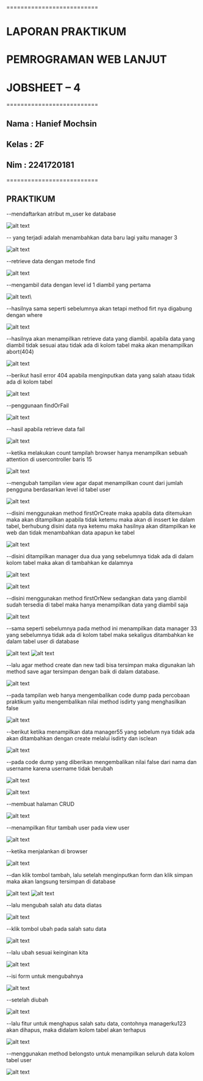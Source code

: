 ==========================

# LAPORAN PRAKTIKUM

# PEMROGRAMAN WEB LANJUT

# JOBSHEET – 4

==========================

## Nama : Hanief Mochsin

## Kelas : 2F

## Nim : 2241720181

==========================

## PRAKTIKUM

--mendaftarkan atribut m_user ke database

![alt text](image.png)

-- yang terjadi adalah menambahkan data baru lagi yaitu manager 3

![alt text](image-1.png)

--retrieve data dengan metode find

![alt text](image-2.png)

--mengambil data dengan level id 1 diambil yang pertama

![alt text](image-3.png)\

--hasilnya sama seperti sebelumnya akan tetapi method firt nya digabung dengan where

![alt text](image-4.png)

--hasilnya akan menampilkan retrieve data yang diambil. apabila data yang diambil tidak sesuai atau tidak ada di kolom tabel maka akan menampilkan abort(404)

![alt text](image-5.png)

--berikut hasil error 404 apabila menginputkan data yang salah ataau tidak ada di kolom tabel

![alt text](image-6.png)

--penggunaan findOrFail

![alt text](image-7.png)

--hasil apabila retrieve data fail

![alt text](image-8.png)

--ketika melakukan count tampilah browser hanya menampilkan sebuah attention di usercontroller baris 15

![alt text](image-9.png)

--mengubah tampilan view agar dapat menampilkan count dari jumlah pengguna berdasarkan level id tabel user

![alt text](image-10.png)

--disini menggunakan method firstOrCreate maka apabila data ditemukan maka akan ditampilkan apabila tidak ketemu maka akan di inssert ke dalam tabel, berhubung disini data nya ketemu maka hasilnya akan ditampilkan ke web dan tidak menambahkan data apapun ke tabel

![alt text](image-11.png)

--disini ditampilkan manager dua dua yang sebelumnya tidak ada di dalam kolom tabel maka akan di tambahkan ke dalamnya

![alt text](image-12.png)

![alt text](image-13.png)

--disini menggunakan method firstOrNew sedangkan data yang diambil sudah tersedia di tabel maka hanya menampilkan data yang diambil saja

![alt text](image-14.png)

--sama seperti sebelumnya pada method ini menampilkan data manager 33 yang sebelumnya tidak ada di kolom tabel maka sekaligus ditambahkan ke dalam tabel user di database

![alt text](image-15.png)
![alt text](image-16.png)

--lalu agar method create dan new tadi bisa tersimpan maka digunakan lah method save agar tersimpan dengan baik di dalam database.

![alt text](image-17.png)

--pada tampilan web hanya mengembalikan code dump pada percobaan praktikum yaitu mengembalikan nilai method isdirty yang menghasilkan false

![alt text](image-18.png)

--berikut ketika menampilkan data manager55 yang sebelum nya tidak ada akan ditambahkan dengan create melalui isdirty dan isclean

![alt text](image-19.png)

--pada code dump yang diberikan mengembalikan nilai false dari nama dan username karena username tidak berubah

![alt text](image-20.png)

![alt text](image-21.png)

--membuat halaman CRUD

![alt text](image-22.png)

--menampilkan fitur tambah user pada view user

![alt text](image-23.png)

--ketika menjalankan di browser

![alt text](image-24.png)

--dan klik tombol tambah, lalu setelah menginputkan form dan klik simpan maka akan langsung tersimpan di database

![alt text](image-25.png)
![alt text](image-26.png)

--lalu mengubah salah atu data diatas

![alt text](image-27.png)

--klik tombol ubah pada salah satu data

![alt text](image-28.png)

--lalu ubah sesuai keinginan kita

![alt text](image-29.png)

--isi form untuk mengubahnya

![alt text](image-30.png)

--setelah diubah

![alt text](image-31.png)

--lalu fitur untuk menghapus salah satu data, contohnya managerku123 akan dihapus, maka didalam kolom tabel akan terhapus

![alt text](image-32.png)

--menggunakan method belongsto untuk menampilkan seluruh data kolom tabel user

![alt text](image-33.png)
